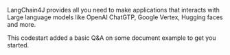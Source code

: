 LangChain4J provides all you need to make applications that interacts with Large language models like OpenAI ChatGTP, Google Vertex, Hugging faces and more.

This codestart added a basic Q&A on some document example to get you started.


